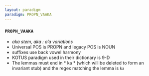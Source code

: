 ```yaml
---
layout: paradigm
paradigm: PROPN_VAAKA
---
```

### ` PROPN_VAAKA `

* _aka stem, aka : a’a variations_
* Universal POS is PROPN and legacy POS is NOUN
* suffixes use back vowel harmony
* KOTUS paradigm used in their dictionary is 9-D
* The lemmas must end in * ka * (which will be deleted to form an invariant stub) and the regex matching the lemma is ` ka `
